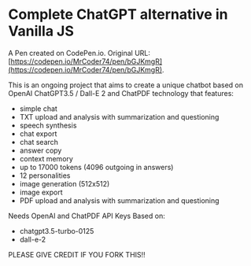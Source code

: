# Complete ChatGPT alternative in Vanilla JS

A Pen created on CodePen.io. Original URL: [https://codepen.io/MrCoder74/pen/bGJKmgR](https://codepen.io/MrCoder74/pen/bGJKmgR).

This is an ongoing project that aims to create a unique chatbot based on OpenAI ChatGPT3.5 / Dall-E 2 and ChatPDF technology that features:

- simple chat
- TXT  upload and analysis with summarization and  questioning
- speech synthesis
- chat export
- chat search
- answer copy
- context memory
- up to 17000 tokens (4096 outgoing in answers)
- 12 personalities
- image generation (512x512)
- image export
- PDF upload and analysis with summarization and  questioning



Needs OpenAI and ChatPDF API Keys
Based on:
- chatgpt3.5-turbo-0125
- dall-e-2

PLEASE GIVE CREDIT IF YOU FORK THIS!!